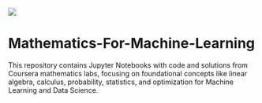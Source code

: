 ![](https://media.geeksforgeeks.org/wp-content/uploads/20230503013704/Mathematics-Banner.webp)
# Mathematics-For-Machine-Learning
This repository contains Jupyter Notebooks with code and solutions from Coursera mathematics labs, focusing on foundational concepts like linear algebra, calculus, probability, statistics, and optimization for Machine Learning and Data Science.
